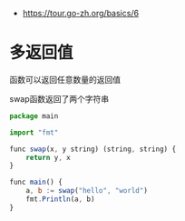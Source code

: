 - https://tour.go-zh.org/basics/6
# 多返回值

函数可以返回任意数量的返回值

swap函数返回了两个字符串

```js
package main

import "fmt"

func swap(x, y string) (string, string) {
	return y, x
}

func main() {
	a, b := swap("hello", "world")
	fmt.Println(a, b)
}

```
